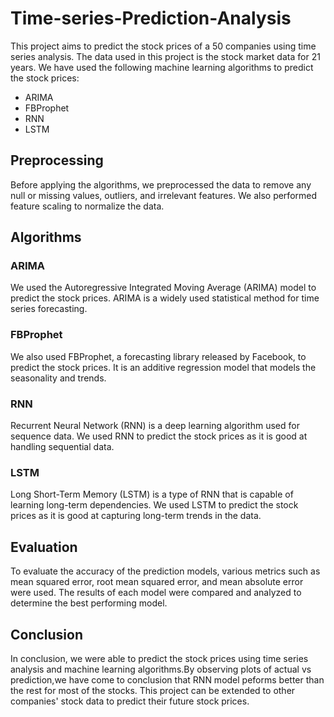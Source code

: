 # Time-series-Prediction-Analysis

This project aims to predict the stock prices of a 50 companies using time series analysis. The data used in this project is the stock market data for 21 years. We have used the following machine learning algorithms to predict the stock prices:

* ARIMA
* FBProphet
* RNN
* LSTM

## Preprocessing

Before applying the algorithms, we preprocessed the data to remove any null or missing values, outliers, and irrelevant features. We also performed feature scaling to normalize the data.

## Algorithms

### ARIMA

We used the Autoregressive Integrated Moving Average (ARIMA) model to predict the stock prices. ARIMA is a widely used statistical method for time series forecasting.

### FBProphet

We also used FBProphet, a forecasting library released by Facebook, to predict the stock prices. It is an additive regression model that models the seasonality and trends.

### RNN

Recurrent Neural Network (RNN) is a deep learning algorithm used for sequence data. We used RNN to predict the stock prices as it is good at handling sequential data.

### LSTM

Long Short-Term Memory (LSTM) is a type of RNN that is capable of learning long-term dependencies. We used LSTM to predict the stock prices as it is good at capturing long-term trends in the data.

## Evaluation

To evaluate the accuracy of the prediction models, various metrics such as mean squared error, root mean squared error, and mean absolute error were used. The results of each model were compared and analyzed to determine the best performing model.

## Conclusion

In conclusion, we were able to predict the stock prices using time series analysis and machine learning algorithms.By observing plots of actual vs prediction,we have come to conclusion that RNN model peforms better than the rest for most of the stocks. This project can be extended to other companies' stock data to predict their future stock prices.

